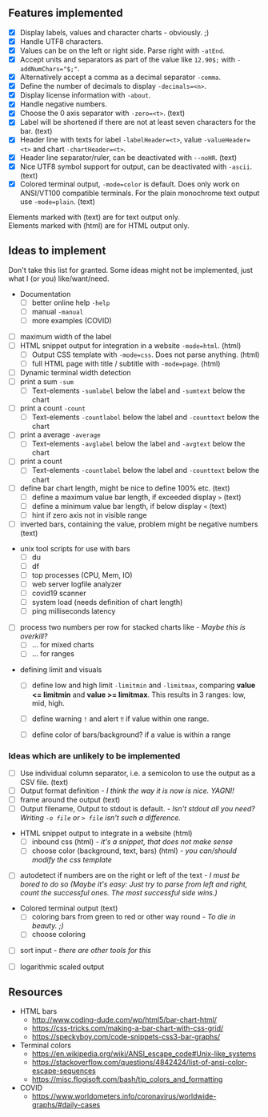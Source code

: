 ## Features implemented

* [X] Display labels, values and character charts - obviously. ;)
* [X] Handle UTF8 characters.
* [X] Values can be on the left or right side. Parse right with `-atEnd`.
* [X] Accept units and separators as part of the value like `12.90$;` with `-addNumChars="$;"`.
* [X] Alternatively accept a comma as a decimal separator `-comma`.
* [X] Define the number of decimals to display `-decimals=<n>`.
* [X] Display license information with `-about`.
* [X] Handle negative numbers.
* [X] Choose the 0 axis separator with `-zero=<t>`. (text)
* [X] Label will be shortened if there are not at least seven characters for the bar. (text)
* [X] Header line with texts for label `-labelHeader=<t>`, value `-valueHeader=<t>` and chart `-chartHeader=<t>`.
* [X] Header line separator/ruler, can be deactivated with `--noHR`. (text)
* [X] Nice UTF8 symbol support for output, can be deactivated with `-ascii`. (text)
* [X] Colored terminal output, `-mode=color` is default. Does only work on ANSI/VT100 compatible terminals. For the plain monochrome text output use `-mode=plain`. (text)

Elements marked with (text) are for text output only. \
Elements marked with (html) are for HTML output only.


## Ideas to implement

Don't take this list for granted. 
Some ideas might not be implemented, 
just what I (or you) like/want/need.

* Documentation
  * [ ] better online help `-help`
  * [ ] manual `-manual`
  * [ ] more examples (COVID)
* [ ] maximum width of the label
* [ ] HTML snippet output for integration in a website `-mode=html`. (html)
  * [ ] Output CSS template with `-mode=css`. Does not parse anything. (html)
  * [ ] full HTML page with title / subtitle with `-mode=page`. (html)  
* [ ] Dynamic terminal width detection
* [ ] print a sum `-sum`
  * [ ] Text-elements `-sumlabel` below the label and `-sumtext` below the chart
* [ ] print a count `-count`
  * [ ] Text-elements `-countlabel` below the label and `-counttext` below the chart
* [ ] print a average `-average`
  * [ ] Text-elements `-avglabel` below the label and `-avgtext` below the chart
* [ ] print a count
  * [ ] Text-elements `-countlabel` below the label and `-counttext` below the chart
* [ ] define bar chart length, might be nice to define 100% etc. (text)
  * [ ] define a maximum value bar length, if exceeded display `>` (text)
  * [ ] define a minimum value bar length, if below display `<` (text)
  * [ ] hint if zero axis not in visible range
* [ ] inverted bars, containing the value, problem might be negative numbers (text)
* unix tool scripts for use with bars
  * [ ] du
  * [ ] df
  * [ ] top processes (CPU, Mem, IO)
  * [ ] web server logfile analyzer
  * [ ] covid19 scanner
  * [ ] system load (needs definition of chart length)
  * [ ] ping milliseconds latency
* [ ] process two numbers per row for stacked charts like  *- Maybe this is overkill?*
  * [ ] ... for mixed charts 
  * [ ] ... for ranges
* defining limit and visuals
  * [ ] define low and high limit `-limitmin` and `-limitmax`, comparing __value <= limitmin__ and __value >= limitmax__. This results in 3 ranges: low, mid, high.
  * [ ] define warning `!` and alert `‼` if value  within one range.
  * [ ] define color of bars/background? if a value is within a range
  

### Ideas which are unlikely to be implemented 

* [ ] Use individual column separator, i.e. a semicolon to use the output as a CSV file. (text)
* [ ] Output format definition *- I think the way it is now is nice. YAGNI!*
* [ ] frame around the output (text)
* [ ] Output filename, Output to stdout is default. *- Isn't stdout all you need? Writing `-o file` or `> file` isn't such a difference.*
* HTML snippet output to integrate in a website (html)
  * [ ] inbound css (html) *- it's a snippet, that does not make sense*
  * [ ] choose color (background, text, bars) (html) *- you can/should modify the css template*
* [ ] autodetect if numbers are on the right or left of the text *- I must be bored to do so (Maybe it's easy: Just try to parse from left and right, count the successful ones. The most successful side wins.)*
* Colored terminal output (text)
  * [ ] coloring bars from green to red or other way round *- To die in beauty. ;)*
  * [ ] choose coloring
* [ ] sort input *- there are other tools for this*
* [ ] logarithmic scaled output


## Resources

* HTML bars
  * http://www.coding-dude.com/wp/html5/bar-chart-html/
  * https://css-tricks.com/making-a-bar-chart-with-css-grid/
  * https://speckyboy.com/code-snippets-css3-bar-graphs/
* Terminal colors
  * https://en.wikipedia.org/wiki/ANSI_escape_code#Unix-like_systems
  * https://stackoverflow.com/questions/4842424/list-of-ansi-color-escape-sequences
  * https://misc.flogisoft.com/bash/tip_colors_and_formatting
* COVID
  * https://www.worldometers.info/coronavirus/worldwide-graphs/#daily-cases
  
